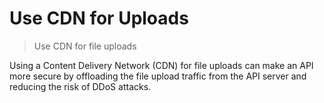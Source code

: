 # Use CDN for Uploads

> Use CDN for file uploads

Using a Content Delivery Network (CDN) for file uploads can make an API more secure by offloading the file upload traffic from the API server and reducing the risk of DDoS attacks.
